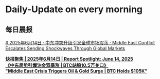 # Daily-Update on every morning
## 每日晨报
[# 2025年6月14日 · 中东冲突升级引发全球市场震荡 · Middle East Conflict Escalates Sending Shockwaves Through Global Markets](./news/2025_06_14_08_31.md) 

[**快报聚焦 | 2025年6月14日 | Report Spotlight: June 14, 2025**  
**《中东局势引爆油金双暴涨 | BTC站稳10.5万关口》**  
**"Middle East Crisis Triggers Oil & Gold Surge | BTC Holds $105K"**](./news/2025_06_14_05_42.md)


